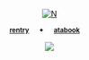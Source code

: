 <p align="center">
<a href="https://pokemondb.net/pokedex/lugia"><img src="https://files.catbox.moe/kcgxew.gif" alt="N"></a>  
  
<div align="center">
  
<sup>[**rentry**](https://rentry.co/starpkm)⠀⠀✦⠀⠀[**atabook**](https://starpkmn.atabook.org)⠀⠀</sub></sup>

<div align="center"> 
  
![](https://komarev.com/ghpvc/?username=starpkmn&color=87b6c8&label=★&style=plastic&base=4038)
